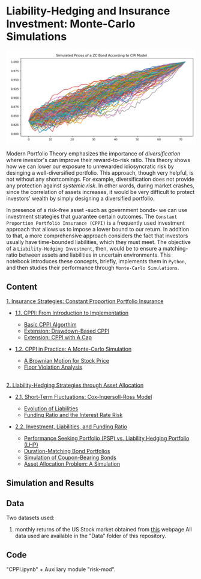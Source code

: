 # Liability-Hedging and Insurance Investment: Monte-Carlo Simulations
<img src="https://github.com/MohsenM-Git/Investments/blob/main/Images/p0.png" width="900"/>

Modern Portfolio Theory emphasizes the importance of *diversification* where investor's can improve their reward-to-risk ratio. This theory shows how we can lower our exposure to unrewarded idiosyncratic risk by desinging a well-diversified portfolio. This approach, though very helpful, is not without any shortcomings. For example, diversification does not provide any protection against *systemic risk*. In other words, during market crashes, since the correlation of assets increases, it would be very difficult to protect investors' wealth by simply designing a diversified portfolio. 

In presence of a risk-free asset -such as government bonds- we can use investment strategies that guarantee certain outcomes. The `Constant Proportion Portfolio Insurance (CPPI)` is a frequently used investment approach that allows us to impose a lower bound to our return. In addition to that, a more comprehensive approach considers the fact that investors usually have time-bounded liabilities, which they must meet. The objective of a `Liability-Hedging Investment`, then, would be to ensure a matching-ratio between assets and liabilities in uncertain environments. This notebook introduces these concepts, briefly, implements them in `Python`, and then studies their performance through `Monte-Carlo Simulations`.


## Content
[1. Insurance Strategies: Constant Proportion Portfolio Insurance](#1)
    
   - [1.1.  CPPI: From Introduction to Implementation](#1.1)  
        * [Basic CPPI Algorthim ](#1.1.1)
        * [Extension: Drawdown-Based CPPI](#1.1.2) 
        * [Extension: CPPI with A Cap](#1.1.3)
          
   - [1.2. CPPI in Practice: A Monte-Carlo Simulation](#1.2) 
        * [A Brownian Motion for Stock Price ](#1.2.1)
        * [Floor Violation Analysis](#1.2.2)        
     &nbsp;
     
[2. Liability-Hedging Strategies through Asset Allocation](#2) 

   - [2.1. Short-Term Fluctuations: Cox-Ingersoll-Ross Model](#2.1) 
        * [Evolution of Liabilities](#2.1.1)
        * [Funding Ratio and the Interest Rate Risk](#2.1.2)  
    
   - [2.2. Investment, Liabilities, and Funding Ratio](#2.2) 
        * [Performance Seeking Portfolio (PSP) vs. Liability Hedging Portfolio (LHP)](#2.2.1)
        * [Duration-Matching Bond Portfolios](#2.2.2)
        * [Simulation of Coupon-Bearing Bonds](#2.2.3)
        * [Asset Allocation Problem: A Simulation](#2.2.4)
         
## Simulation and Results




## Data
Two datasets used:
  1) monthly returns of the US Stock market obtained from [this](https://mba.tuck.dartmouth.edu/pages/faculty/ken.french/data_library.html) webpage
All data used are available in the "Data" folder of this repository.

 ## Code
 "CPPI.ipynb" + Auxiliary module "risk-mod".

